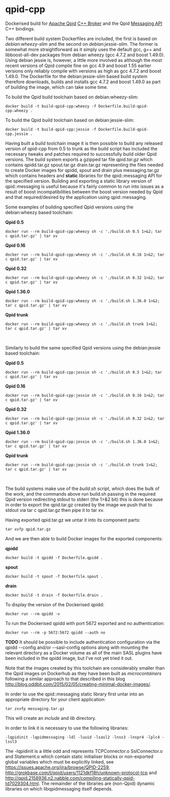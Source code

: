 # qpid-cpp

Dockerised build for [Apache Qpid](http://qpid.apache.org/) [C++ Broker](http://qpid.apache.org/components/cpp-broker/index.html) and the Qpid [Messaging API](http://qpid.apache.org/components/messaging-api/index.html) C++ bindings.

Two different build system Dockerfiles are included, the first is based on *debian:wheezy-slim* and the second on *debian:jessie-slim*. The former is somewhat more straightforward as it simply uses the default gcc, g++ and libboost-all-dev packages from debian wheezy (gcc 4.7.2 and boost 1.49.0). Using debian jessie is, however, a little more involved as although the most recent versions of Qpid compile fine on gcc 4.9 and boost 1.55 earlier versions only reliably compile with versions as high as gcc 4.7.2 and boost 1.49.0. The Dockerfile for the debian:jessie-slim based build system therefore downloads, builds and installs gcc 4.7.2 and boost 1.49.0 as part of building the image, which can take some time.

To build the Qpid build toolchain based on debian:wheezy-slim:
```
docker build -t build-qpid-cpp:wheezy -f Dockerfile.build-qpid-cpp.wheezy .
```

To build the Qpid build toolchain based on debian:jessie-slim:
```
docker build -t build-qpid-cpp:jessie -f Dockerfile.build-qpid-cpp.jessie .
```

Having built a build toolchain image it is then possible to build any released version of qpid-cpp from 0.5 to trunk as the build script has included the necessary tweaks and patches required to successfully build older Qpid versions. The build system exports a gzipped tar file *qpid.tar.gz* which contains qpidd.tar.gz spout.tar.gz drain.tar.gz representing the files needed to create Docker images for qpidd, spout and drain plus messaging.tar.gz which contains headers and **static** libraries for the qpid::messaging API for the specified version. Building and exporting a static library version of qpid::messaging is useful because it's fairly common to run into issues as a result of boost incompatibilities between the boost version needed by Qpid and that required/desired by the application using qpid::messaging.

Some examples of building specified Qpid versions using the debian:wheezy based toolchain:

**Qpid 0.5**
```
docker run --rm build-qpid-cpp:wheezy sh -c './build.sh 0.5 1>&2; tar c qpid.tar.gz' | tar xv
```
**Qpid 0.16**
```
docker run --rm build-qpid-cpp:wheezy sh -c './build.sh 0.16 1>&2; tar c qpid.tar.gz' | tar xv
```
**Qpid 0.32**
```
docker run --rm build-qpid-cpp:wheezy sh -c './build.sh 0.32 1>&2; tar c qpid.tar.gz' | tar xv
```
**Qpid 1.36.0**
```
docker run --rm build-qpid-cpp:wheezy sh -c './build.sh 1.36.0 1>&2; tar c qpid.tar.gz' | tar xv
```
**Qpid trunk**
```
docker run --rm build-qpid-cpp:wheezy sh -c './build.sh trunk 1>&2; tar c qpid.tar.gz' | tar xv
```


&nbsp;


Similarly to build the same specified Qpid versions using the debian:jessie based toolchain:

**Qpid 0.5**
```
docker run --rm build-qpid-cpp:jessie sh -c './build.sh 0.5 1>&2; tar c qpid.tar.gz' | tar xv
```
**Qpid 0.16**
```
docker run --rm build-qpid-cpp:jessie sh -c './build.sh 0.16 1>&2; tar c qpid.tar.gz' | tar xv
```
**Qpid 0.32**
```
docker run --rm build-qpid-cpp:jessie sh -c './build.sh 0.32 1>&2; tar c qpid.tar.gz' | tar xv
```
**Qpid 1.36.0**
```
docker run --rm build-qpid-cpp:jessie sh -c './build.sh 1.36.0 1>&2; tar c qpid.tar.gz' | tar xv
```
**Qpid trunk**
```
docker run --rm build-qpid-cpp:jessie sh -c './build.sh trunk 1>&2; tar c qpid.tar.gz' | tar xv
```


&nbsp;


The build systems make use of the *build.sh* script, which does the bulk of the work, and the commands above run build.sh passing in the required Qpid version redirecting stdout to stderr (the 1>&2 bit) this is done because in order to export the qpid.tar.gz created by the image we push that to stdout via tar c qpid.tar.gz then pipe it to tar xv.

Having exported qpid.tar.gz we untar it into its component parts:
```
tar xvfp qpid.tar.gz
```
And we are then able to build Docker images for the exported components:

**qpidd**
```
docker build -t qpidd -f Dockerfile.qpidd .
```
**spout**
```
docker build -t spout -f Dockerfile.spout .
```
**drain**
```
docker build -t drain -f Dockerfile.drain .
```

To display the version of the Dockerised qpidd:
```
docker run --rm qpidd -v
```

To run the Dockerised qpidd with port 5672 exported and no authentication:
```
docker run --rm -p 5672:5672 qpidd --auth no
```

**TODO** It should be possible to include authentication configuration via the qpidd --config and/or --sasl-config options along with mounting the relevant directory as a Docker volume as all of the main SASL plugins have been included in the qpidd image, but I've not yet tried it out.

Note that the images created by this toolchain are considerably smaller than the Qpid images on Dockerhub as they have been built as *microcontainers* following a similar approach to that described in this blog http://blog.oddbit.com/2015/02/05/creating-minimal-docker-images/.


In order to use the qpid::messaging static library first untar into an appropriate directory for your client application:
```
tar zxvfp messaging.tar.gz
```
This will create an *include* and *lib* directory.

In order to link it is necessary to use the following libraries:
```
-lqpidinit -lqpidmessaging -ldl -luuid -lsasl2 -lnss3 -lnspr4 -lplc4 -lssl3
```

The -lqpidinit is a little odd and represents TCPConnector.o SslConnector.o and Statement.o which contain static initialiser blocks or non-exported global variables which must be explicitly linked, see https://issues.apache.org/jira/browse/QPID-2259, http://grokbase.com/t/qpid/users/1121dkf18h/unknown-protocol-tcp and http://qpid.2158936.n2.nabble.com/compiling-statically-qpid-td7029304.html. The remainder of the libraries are (non-Qpid) dynamic libraries on which libqpidmessaging itself depends.
